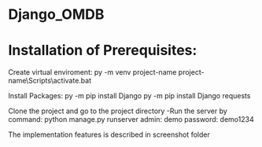 # Django_OMDB
# Installation of Prerequisites: 
Create virtual enviroment:
py -m venv project-name
project-name\Scripts\activate.bat

Install Packages:
py -m pip install Django
py -m pip install Django requests

Clone the project and go to the project directory
 -Run the server by command: python manage.py runserver
admin: demo password: demo1234

The implementation features is described in screenshot folder
